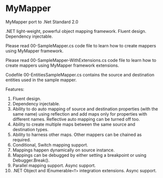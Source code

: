 # MyMapper
MyMapper port to .Net Standard 2.0

.NET light-weight, powerful object mapping framework. Fluent design. Dependency injectable.

Please read 00-SampleMapper.cs code file to learn how to create mappers using MyMapper framework.

Please read 00-SampleMapper-WithExtensions.cs code file to learn how to create mappers using MyMapper framework extensions.

Codefile 00-EntitiesSampleMapper.cs contains the source and destination entities used in the sample mapper.

Features:

1.	Fluent design.
2.	Dependency injectable.
3.  Ability to do auto mapping of source and destination properties (with the same name) using reflection 
	and add maps only for properties with different names. Reflective auto mapping can be turned off too.
4.	Ability to create multiple maps between the same source and destination types.
5.	Ability to harness other maps. Other mappers can be chained as required.
6.	Conditional, Switch mapping support.
7.	Mappings happen dynamically on source instance.
8.	Mappings can be debugged by either setting a breakpoint or using Debugger.Break().
9.	Parallel mapping support. Async support.
10.	.NET Object and IEnumerable`<T>` integration extensions. Async support.